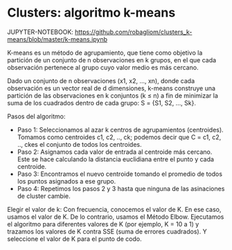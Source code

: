 <h1>Clusters: algoritmo k-means</h1>

JUPYTER-NOTEBOOK: https://github.com/robagliom/clusters_k-means/blob/master/k-means.ipynb

K-means es un método de agrupamiento, que tiene como objetivo la partición de un conjunto de n observaciones en k grupos, en 
el que cada observación pertenece al grupo cuyo valor medio es más cercano.

Dado un conjunto de n observaciones (x1, x2, …, xn), donde cada observación es un vector real de d dimensiones, k-means construye una partición de las observaciones en k conjuntos (k ≤ n) a fin de minimizar la suma de los cuadrados dentro de cada grupo: 
S = {S1, S2, …, Sk}.

Pasos del algoritmo:
* Paso 1:
        Seleccionamos al azar k centros de agrupamientos (centroides). Tomamos como centroides c1, c2, .., ck; podemos decir
        que C = c1, c2, .., ckes el conjunto de todos los centroides.
* Paso 2:
        Asignamos cada valor de entrada al centroide más cercano. Este se hace calculando la distancia euclidiana entre el punto y
        cada centroide.
* Paso 3:
        Encontramos el nuevo centroide tomando el promedio de todos los puntos asignados a ese grupo.
* Paso 4:
        Repetimos los pasos 2 y 3 hasta que ninguna de las asinaciones de cluster cambie.
        
Elegir el valor de k:
Con frecuencia, conocemos el valor de K. En ese caso, usamos el valor de K. De lo contrario, usamos el Método Elbow.
Ejecutamos el algoritmo para diferentes valores de K (por ejemplo, K = 10 a 1) y trazamos los valores de K contra SSE (suma de errores cuadrados). Y seleccione el valor de K para el punto de codo.
